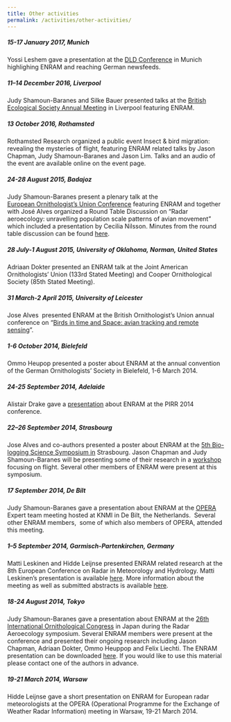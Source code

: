 ```yaml
---
title: Other activities
permalink: /activities/other-activities/
---
```


##### 15-17 January 2017, Munich

Yossi Leshem gave a presentation at the [DLD Conference](http://dld-conference.com/conferences_overview) in Munich highlighing ENRAM and reaching German newsfeeds.

##### 11–14 December 2016, Liverpool

Judy Shamoun-Baranes and Silke Bauer presented talks at the [British Ecological Society Annual Meeting](https://www.britishecologicalsociety.org/wp-content/uploads/2016/11/BES-Programme-2016-web.pdf) in Liverpool featuring ENRAM.

##### 13 October 2016, Rothamsted

Rothamsted Research organized a public event Insect & bird migration: revealing the mysteries of flight, featuring ENRAM related talks by Jason Chapman, Judy Shamoun-Baranes and Jason Lim. Talks and an audio of the event are available online on the event page.

##### 24-28 August 2015, Badajoz

Judy Shamoun-Baranes present a plenary talk at the [European Ornithologist’s Union Conference](https://eounion.org/wp-content/uploads/2015/07/Badajoz2015_PROGRAMME_overview.pdf) featuring ENRAM and together with José Alves organized a Round Table Discussion on “Radar aeroecology: unravelling population scale patterns of avian movement” which included a presentation by Cecilia Nilsson. Minutes from the round table discussion can be found [here](/assets/documents/EOU_ENRAM_RTD4_minutes.pdf).

##### 28 July-1 August 2015, University of Oklahoma, Norman, United States

Adriaan Dokter presented an ENRAM talk at the Joint American Ornithologists’ Union (133rd Stated Meeting) and Cooper Ornithological Society (85th Stated Meeting).

##### 31 March-2 April 2015, University of Leicester

Jose Alves  presented ENRAM at the British Ornithologist’s Union annual conference on “[Birds in time and Space: avian tracking and remote sensing](http://www.bou.org.uk/bou2015-avian-tracking-conference/)”.

##### 1-6 October 2014, Bielefeld

Ommo Heupop presented a poster about ENRAM at the annual convention of the German Ornithologists’ Society in Bielefeld, 1-6 March 2014.

##### 24-25 September 2014, Adelaide

Alistair Drake gave a [presentation](/assets/documents/PIRR2014-Drake-for_ENRAM-smaller.pdf) about ENRAM at the PIRR 2014 conference.

##### 22–26 September 2014, Strasbourg

Jose Alves and co-authors presented a poster about ENRAM at the [5th Bio-logging Science Symposium in](http://bls5.sciencesconf.org/) Strasbourg. Jason Chapman and Judy Shamoun-Baranes will be presenting some of their research in a [workshop](https://bls5.sciencesconf.org/resource/page/id/16.html) focusing on flight. Several other members of ENRAM were present at this symposium.

##### 17 September 2014, De Bilt

Judy Shamoun-Baranes gave a presentation about ENRAM at the [OPERA](http://www.eumetnet.eu/opera) Expert team meeting hosted at KNMI in De Bilt, the Netherlands.  Several other ENRAM members,  some of which also members of OPERA, attended this meeting.

##### 1–5 September 2014, Garmisch-Partenkirchen, Germany

Matti Leskinen and Hidde Leijnse presented ENRAM related research at the 8th European Conference on Radar in Meteorology and Hydrology. Matti Leskinen’s presentation is available [here](/assets/documents/leskinenetal_2014_APP_P08.pdf). More information about the meeting as well as submitted abstracts is available [here](http://www.pa.op.dlr.de/erad2014/index.html).

##### 18-24 August 2014, Tokyo

Judy Shamoun-Baranes gave a presentation about ENRAM at the [26th International Ornithological Congress](https://ioc26.ornithology.jp/) in Japan during the Radar Aeroecology symposium. Several ENRAM members were present at the conference and presented their ongoing research including Jason Chapman, Adriaan Dokter, Ommo Heuppop and Felix Liechti. The ENRAM presentation can be downloaded [here](/assets/documents/shamounbaranesetal_IOC26_small.pdf). If you would like to use this material please contact one of the authors in advance.

##### 19-21 March 2014, Warsaw

Hidde Leijnse gave a short presentation on ENRAM for European radar meteorologists at the OPERA (Operational Programme for the Exchange of Weather Radar Information) meeting in Warsaw, 19-21 March 2014.
